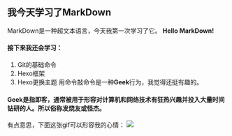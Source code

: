 ## 我今天学习了MarkDown
MarkDown是一种超文本语言，今天我第一次学习了它。
**Hello MarkDown!**
#### 接下来我还会学习：
1. Git的基础命令
2. Hexo框架
3. Hexo更换主题
用命令敲命令是一种**Geek**行为，我觉得还挺有趣的。
#### Geek是指即客，通常被用于形容对计算机和网络技术有狂热兴趣并投入大量时间钻研的人。所以俗称发烧友或怪杰。
有点意思，下面这张gif可以形容我的心情：
![](https://qgt-style.oss-cn-hangzhou.aliyuncs.com/newcoursep4/g1/g1-2-2/tenor.gif)
